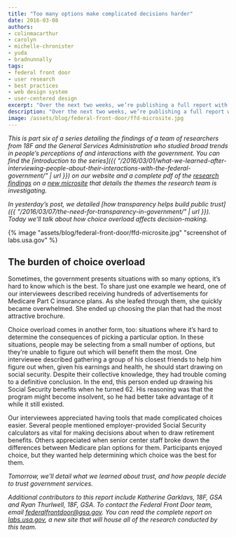 ```yaml
---
title: "Too many options make complicated decisions harder"
date: 2016-03-08
authors:
- colinmacarthur
- carolyn
- michelle-chronister
- yuda
- bradnunnally
tags:
- federal front door
- user research
- best practices
- web design system
- user-centered design
excerpt: "Over the next two weeks, we’re publishing a full report with findings from our research to better understand the public's overall experience interacting with the federal government and their attitudes about sharing information with government agencies. In today’s installment, we'll talk about how choice overload affects decision-making."
description: "Over the next two weeks, we’re publishing a full report with findings from our research to better understand the public's overall experience interacting with the federal government and their attitudes about sharing information with government agencies. In today’s installment, we'll talk about how choice overload affects decision-making."
image: /assets/blog/federal-front-door/ffd-microsite.jpg
---
```



_This is part six of a series detailing the findings of a team of researchers from 18F and the General Services Administration who studied broad trends in people’s perceptions of and interactions with the government. You can find the [introduction to the series]({{ "/2016/03/01/what-we-learned-after-interviewing-people-about-their-interactions-with-the-federal-government/" | url }}) on our website and a complete pdf of the [research findings](https://labs.usa.gov/#research-report) on a [new microsite](https://labs.usa.gov/) that details the themes the research team is investigating._

_In yesterday’s post, we detailed [how transparency helps build public trust]({{ "/2016/03/07/the-need-for-transparency-in-government/" | url }}). Today we'll talk about how choice overload affects decision-making._

{% image "assets/blog/federal-front-door/ffd-microsite.jpg" "screenshot of labs.usa.gov" %}

## The burden of choice overload

Sometimes, the government presents situations with so many options, it’s hard to know which is the best. To share just one example we heard, one of our interviewees described receiving hundreds of advertisements for Medicare Part C insurance plans. As she leafed through them, she quickly became overwhelmed. She ended up choosing the plan that had the most attractive brochure.

Choice overload comes in another form, too: situations where it’s hard to determine the consequences of picking a particular option. In these situations, people may be selecting from a small number of options, but they’re unable to figure out which will benefit them the most. One interviewee described gathering a group of his closest friends to help him figure out when, given his earnings and health, he should start drawing on social security. Despite their collective knowledge, they had trouble coming to a definitive conclusion. In the end, this person ended up drawing his Social Security benefits when he turned 62. His reasoning was that the program might become insolvent, so he had better take advantage of it while it still existed.

Our interviewees appreciated having tools that made complicated choices easier. Several people mentioned employer-provided Social Security calculators as vital for making decisions about when to draw retirement benefits. Others appreciated when senior center staff broke down the differences between Medicare plan options for them. Participants enjoyed choice, but they wanted help determining which choice was the best for them.



_Tomorrow, we'll detail what we learned about trust, and how people decide to trust government services._

_Additional contributors to this report include Katherine Garklavs, 18F, GSA and Ryan Thurlwell, 18F, GSA. To contact the Federal Front Door team, email [federalfrontdoor@gsa.gov](mailto:federalfrontdoor@gsa.gov). You can read the complete report on [labs.usa.gov](https://labs.usa.gov), a new site that will house all of the research conducted by this team._
